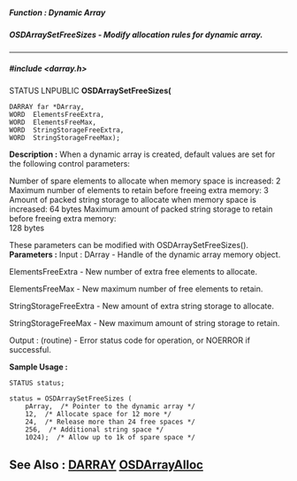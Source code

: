 ##### Function : Dynamic Array
##### OSDArraySetFreeSizes - Modify allocation rules for dynamic array.
---
##### #include <darray.h>
STATUS LNPUBLIC **OSDArraySetFreeSizes(**

	DARRAY far *DArray,
	WORD  ElementsFreeExtra,
	WORD  ElementsFreeMax,
	WORD  StringStorageFreeExtra,
	WORD  StringStorageFreeMax);
**Description :**
When a dynamic array is created, default values are set for the following 
control parameters:

Number of spare elements to allocate when memory space is increased:  2
Maximum number of elements to retain before freeing extra memory:  3
Amount of packed string storage to allocate when memory space is increased:  64 
bytes
Maximum amount of packed string storage to retain before freeing extra memory:  
128 bytes

These parameters can be modified with OSDArraySetFreeSizes().
**Parameters :**
Input :
DArray  -  Handle of the dynamic array memory object.

ElementsFreeExtra  -  New number of extra free elements to allocate.

ElementsFreeMax  -  New maximum number of free elements to retain.

StringStorageFreeExtra  -  New amount of extra string storage to allocate.

StringStorageFreeMax  -  New maximum amount of string storage to retain.

Output :
(routine)  -  Error status code for operation, or NOERROR if successful.


**Sample Usage :**
```
STATUS status;

status = OSDArraySetFreeSizes (
	pArray,  /* Pointer to the dynamic array */
	12,  /* Allocate space for 12 more */
	24,  /* Release more than 24 free spaces */
	256,  /* Additional string space */
	1024);  /* Allow up to 1k of spare space */
```
**See Also :**
[DARRAY](D:/md_files/DARRAY.md)
[OSDArrayAlloc](D:/md_files/OSDArrayAlloc.md)
---

